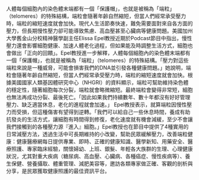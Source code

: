 人體每個細胞內的染色體末端都有一個「保護帽」，也就是被稱為「端粒」（telomeres）的特殊結構，端粒會隨著年齡自然縮短，但當人們經常承受壓力時，端粒的縮短速度就會加快。現代人生活節奏快速，難免需要面對來自各方面的壓力，但長期慢性壓力卻可能導致焦慮、高血壓甚至心臟病等健康問題。美國加州大學舊金山分校精神醫學副主任Elissa Epel教授近期於Podcast節目中指出，慢性壓力還會影響細胞健康、加速人體老化過程，但如果能及時調整生活方式，細胞也會做出「正向的回饋」。Epel教授進一步解釋，人體每個細胞內的染色體末端都有一個「保護帽」，也就是被稱為「端粒」（telomeres）的特殊結構。「壓力對這些端粒來說是一種威脅，可能會損害我們的DNA並引發各種健康問題。」她說明，端粒會隨著年齡自然縮短，但當人們經常承受壓力時，端粒的縮短速度就會加快。根據美國國家人類基因體研究中心（NHGRI）的資料顯示，端粒可幫助維持染色體的穩定性，隨著細胞每次分裂，端粒就會略微縮短。最終端粒會變得非常短，細胞也無法再成功分裂、最後死亡。「因此如果我們持續數年、數十年都沒有好好管理壓力、缺乏適當休息，老化的進程就會加速。」 Epel教授表示，就算端粒因慢性壓力而受損，但這種傷害有望得到逆轉。「我們可以給自己一些休息時間，養成有助抗發炎的生活方式，讓細胞有時間得到修復，老化速度就有機會減緩，至少不會讓我們接觸到的各種壓力源『進入』細胞。」Epel教授也在節目中提供了4種實用的日常減壓方法，透過生活中可長期維持的小改變，幫助民眾緩解壓力，改善端粒健康：健康醫療網每日提供專業、即時、正確的健康知識、醫學新知、用藥安全、醫療照護、專家臨床經驗，關懷婦幼、上班、銀髮、年輕各大族群的生理、心理健康狀況，尤其對重大疾病（糖尿病、高血壓、心臟病、各種癌症、慢性疾病等）、養生保健、營養攝取、體重管理、減肥美容等，邀訪各類專家做正確、客觀的剖析與分享，是民眾獲取健康照護的最佳資訊平台。